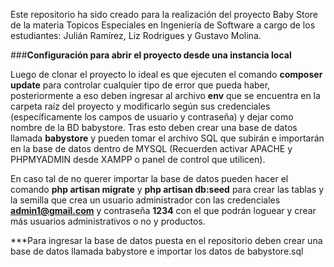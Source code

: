 Este repositorio ha sido creado para la realización del proyecto Baby Store de la materia Topicos Especiales en Ingeniería de Software a cargo de los estudiantes: Julián Ramírez, Liz Rodrigues y Gustavo Molina.


###**Configuración para abrir el proyecto desde una instancia local**

Luego de clonar el proyecto lo ideal es que ejecuten el comando **composer update** para controlar cualquier tipo de error que pueda haber, posteriormente a eso deben ingresar al archivo **env** que se encuentra en la carpeta raíz del proyecto y modificarlo según sus credenciales (específicamente los campos de usuario y contraseña) y dejar como nombre de la BD babystore. Tras esto deben crear una base de datos llamada **babystore** y pueden tomar el archivo SQL que subirán e importarán en la base de datos dentro de MYSQL (Recuerden activar APACHE y PHPMYADMIN desde XAMPP o panel de control que utilicen).

En caso tal de no querer importar la base de datos pueden hacer el comando **php artisan migrate** y **php artisan db:seed** para crear las tablas y la semilla que crea un usuario administrador con las credenciales **admin1@gmail.com** y contraseña **1234** con el que podrán loguear y crear más usuarios administrativos o no y productos. 

***Para ingresar la base de datos puesta en el repositorio deben crear una base de datos llamada babystore e importar los datos de babystore.sql
